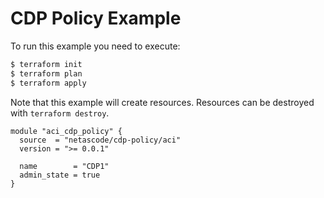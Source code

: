 <!-- BEGIN_TF_DOCS -->
# CDP Policy Example

To run this example you need to execute:

```bash
$ terraform init
$ terraform plan
$ terraform apply
```

Note that this example will create resources. Resources can be destroyed with `terraform destroy`.

```hcl
module "aci_cdp_policy" {
  source  = "netascode/cdp-policy/aci"
  version = ">= 0.0.1"

  name        = "CDP1"
  admin_state = true
}

```
<!-- END_TF_DOCS -->